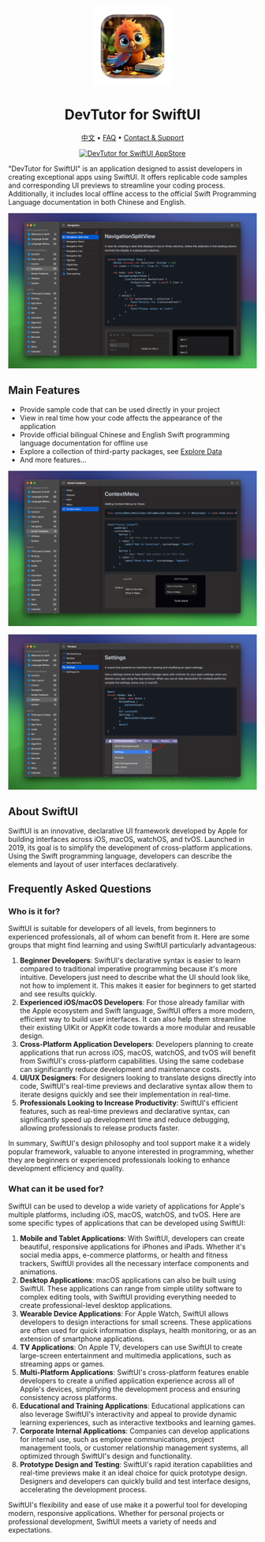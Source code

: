 <div align="center">
	<br />
	<br />
	<img src="./assets/logo.png" alt="DevTutor for SwiftUI LOGO" width="160" height="160">
	<h1>DevTutor for SwiftUI</h1>
  <!--rehype:style=border: 0;-->
  <p>
		<a href="./README.zh.md">中文</a> • 
		<a href="#frequently-asked-questions">FAQ</a> • 
		<a target="_blank" href="https://wangchujiang.com/#/contact">Contact & Support</a>
  </p>
  <p>
    <a target="_blank" href="https://apps.apple.com/app/devtutor/id6471227008" title="DevTutor for SwiftUI AppStore"><img alt="DevTutor for SwiftUI AppStore" src="https://tools.applemediaservices.com/api/badges/download-on-the-mac-app-store/black/en-us?size=250x83&amp;releaseDate=1705968000" height="51">
    </a>
  </p>
</div>

"DevTutor for SwiftUI" is an application designed to assist developers in creating exceptional apps using SwiftUI. It offers replicable code samples and corresponding UI previews to streamline your coding process. Additionally, it includes local offline access to the official Swift Programming Language documentation in both Chinese and English.

![DevTutor for SwiftUI screenshots-1](./assets/screenshots-1.png)

## Main Features

- Provide sample code that can be used directly in your project
- View in real time how your code affects the appearance of the application
- Provide official bilingual Chinese and English Swift programming language documentation for offline use
- Explore a collection of third-party packages, see [Explore Data](https://github.com/jaywcjlove/swiftui-tutorial/blob/main/data/explore.json)
- And more features...

![DevTutor for SwiftUI screenshots-2](./assets/screenshots-2.png)

![DevTutor for SwiftUI screenshots-3](./assets/screenshots-3.png)

## About SwiftUI

SwiftUI is an innovative, declarative UI framework developed by Apple for building interfaces across iOS, macOS, watchOS, and tvOS. Launched in 2019, its goal is to simplify the development of cross-platform applications. Using the Swift programming language, developers can describe the elements and layout of user interfaces declaratively.

## Frequently Asked Questions

### Who is it for?

SwiftUI is suitable for developers of all levels, from beginners to experienced professionals, all of whom can benefit from it. Here are some groups that might find learning and using SwiftUI particularly advantageous:

1. **Beginner Developers**: SwiftUI's declarative syntax is easier to learn compared to traditional imperative programming because it's more intuitive. Developers just need to describe what the UI should look like, not how to implement it. This makes it easier for beginners to get started and see results quickly.
2. **Experienced iOS/macOS Developers**: For those already familiar with the Apple ecosystem and Swift language, SwiftUI offers a more modern, efficient way to build user interfaces. It can also help them streamline their existing UIKit or AppKit code towards a more modular and reusable design.
3. **Cross-Platform Application Developers**: Developers planning to create applications that run across iOS, macOS, watchOS, and tvOS will benefit from SwiftUI's cross-platform capabilities. Using the same codebase can significantly reduce development and maintenance costs.
4. **UI/UX Designers**: For designers looking to translate designs directly into code, SwiftUI's real-time previews and declarative syntax allow them to iterate designs quickly and see their implementation in real-time.
5. **Professionals Looking to Increase Productivity**: SwiftUI's efficient features, such as real-time previews and declarative syntax, can significantly speed up development time and reduce debugging, allowing professionals to release products faster.

In summary, SwiftUI's design philosophy and tool support make it a widely popular framework, valuable to anyone interested in programming, whether they are beginners or experienced professionals looking to enhance development efficiency and quality.

### What can it be used for?

SwiftUI can be used to develop a wide variety of applications for Apple's multiple platforms, including iOS, macOS, watchOS, and tvOS. Here are some specific types of applications that can be developed using SwiftUI:

1. **Mobile and Tablet Applications**: With SwiftUI, developers can create beautiful, responsive applications for iPhones and iPads. Whether it's social media apps, e-commerce platforms, or health and fitness trackers, SwiftUI provides all the necessary interface components and animations.
2. **Desktop Applications**: macOS applications can also be built using SwiftUI. These applications can range from simple utility software to complex editing tools, with SwiftUI providing everything needed to create professional-level desktop applications.
3. **Wearable Device Applications**: For Apple Watch, SwiftUI allows developers to design interactions for small screens. These applications are often used for quick information displays, health monitoring, or as an extension of smartphone applications.
4. **TV Applications**: On Apple TV, developers can use SwiftUI to create large-screen entertainment and multimedia applications, such as streaming apps or games.
5. **Multi-Platform Applications**: SwiftUI's cross-platform features enable developers to create a unified application experience across all of Apple's devices, simplifying the development process and ensuring consistency across platforms.
6. **Educational and Training Applications**: Educational applications can also leverage SwiftUI's interactivity and appeal to provide dynamic learning experiences, such as interactive textbooks and learning games.
7. **Corporate Internal Applications**: Companies can develop applications for internal use, such as employee communications, project management tools, or customer relationship management systems, all optimized through SwiftUI's design and functionality.
8. **Prototype Design and Testing**: SwiftUI's rapid iteration capabilities and real-time previews make it an ideal choice for quick prototype design. Designers and developers can quickly build and test interface designs, accelerating the development process.

SwiftUI's flexibility and ease of use make it a powerful tool for developing modern, responsive applications. Whether for personal projects or professional development, SwiftUI meets a variety of needs and expectations.


<!--idoc:config:
title: DevTutor for SwiftUI is an application designed to assist developers in creating exceptional apps using SwiftUI - 
-->